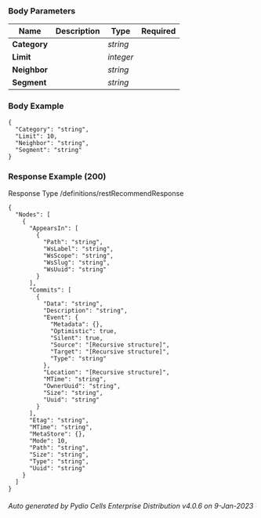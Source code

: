 






 
  


### Body Parameters

Name | Description | Type | Required
---|---|---|---
**Category** |  | _string_ |   
**Limit** |  | _integer_ |   
**Neighbor** |  | _string_ |   
**Segment** |  | _string_ |   


### Body Example
```
{
  "Category": "string",
  "Limit": 10,
  "Neighbor": "string",
  "Segment": "string"
}
```






### Response Example (200)
Response Type /definitions/restRecommendResponse

```
{
  "Nodes": [
    {
      "AppearsIn": [
        {
          "Path": "string",
          "WsLabel": "string",
          "WsScope": "string",
          "WsSlug": "string",
          "WsUuid": "string"
        }
      ],
      "Commits": [
        {
          "Data": "string",
          "Description": "string",
          "Event": {
            "Metadata": {},
            "Optimistic": true,
            "Silent": true,
            "Source": "[Recursive structure]",
            "Target": "[Recursive structure]",
            "Type": "string"
          },
          "Location": "[Recursive structure]",
          "MTime": "string",
          "OwnerUuid": "string",
          "Size": "string",
          "Uuid": "string"
        }
      ],
      "Etag": "string",
      "MTime": "string",
      "MetaStore": {},
      "Mode": 10,
      "Path": "string",
      "Size": "string",
      "Type": "string",
      "Uuid": "string"
    }
  ]
}
```




###### Auto generated by Pydio Cells Enterprise Distribution v4.0.6 on 9-Jan-2023
